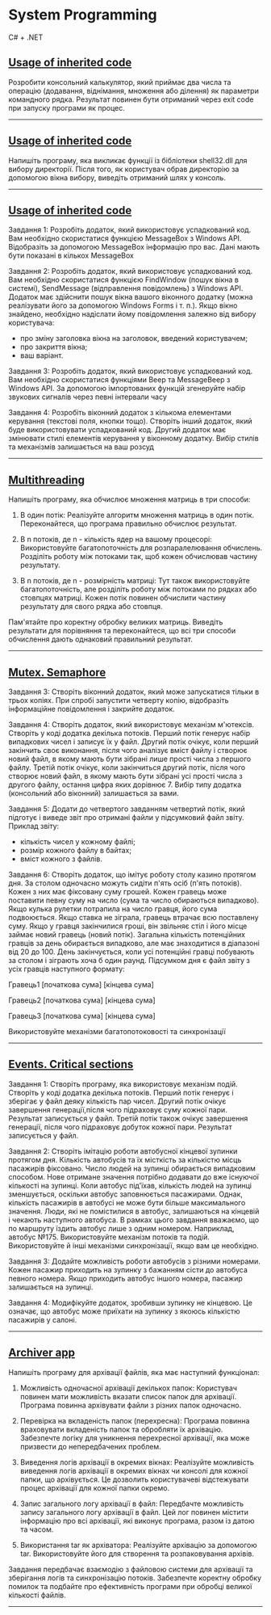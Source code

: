 # System Programming

C# + .NET

## [Usage of inherited code](/HW01/)

Розробити консольний калькулятор, який приймає два числа та операцію (додавання, віднімання, множення або ділення) як параметри командного рядка. 
Результат повинен бути отриманий через exit code при запуску програми як процес.

-----

## [Usage of inherited code](/HW02/)

Напишіть програму, яка викликає функції із бібліотеки shell32.dll для вибору директорії. Після того, як користувач обрав директорію за допомогою вікна вибору, виведіть отриманий шлях у консоль.

-----

## [Usage of inherited code](/HW03/)

Завдання 1:
Розробіть додаток, який використовує успадкований код. Вам необхідно скористатися функцією MessageBox з Windows API. Відобразіть за допомогою MessageBox інформацію про вас. Дані мають бути показані в кількох MessageBox

Завдання 2: 
Розробіть додаток, який використовує успадкований код. Вам необхідно скористатися функцією FindWindow (пошук вікна в системі), SendMessage (відправлення повідомлень) з Windows 
API. Додаток має здійснити пошук вікна вашого віконного додатку (можна реалізувати його за допомогою Windows Forms і т. п.). Якщо вікно знайдено, необхідно надіслати йому повідомлення залежно від вибору користувача:
* про зміну заголовка вікна на заголовок, введений користувачем;
* про закриття вікна;
* ваш варіант.

Завдання 3: 
Розробіть додаток, який використовує успадкований код. Вам необхідно скористатися функціями Beep та MessageBeep з Windows API. За допомогою імпортованих функцій згенеруйте набір звукових сигналів через певні інтервали часу

Завдання 4:
Розробіть віконний додаток з кількома елементами керування (текстові поля, кнопки тощо). Створіть інший додаток, який буде використовувати успадкований код. Другий додаток має 
змінювати стилі елементів керування у віконному додатку. Вибір стилів та механізмів залишається на ваш розсуд

-----

## [Multithreading](/HW04/)

Напишіть програму, яка обчислює множення матриць в три способи:

1. В один потік:
Реалізуйте алгоритм множення матриць в один потік. Переконайтеся, що програма правильно обчислює результат.

2. В n потоків, де n - кількість ядер на вашому процесорі:
Використовуйте багатопоточність для розпаралелювання обчислень. Розділіть роботу між потоками так, щоб кожен обчислював частину результату.

3. В n потоків, де n - розмірність матриці:
Тут також використовуйте багатопоточність, але розділіть роботу між потоками по рядках або стовпцях матриці. Кожен потік повинен обчислити частину результату для свого рядка або стовпця.

Пам'ятайте про коректну обробку великих матриць. Виведіть результати для порівняння та переконайтеся, що всі три способи обчислення дають однаковий правильний результат.

-----

## [Mutex. Semaphore](/HW05/)

Завдання 3: 
Створіть віконний додаток, який може запускатися тільки в трьох копіях. При спробі запустити четверту копію, відобразіть інформаційне повідомлення і закрийте додаток.

Завдання 4: 
Створіть додаток, який використовує механізм м'ютексів. Створіть у коді додатка декілька потоків. Перший потік генерує набір випадкових чисел і записує їх у файл. Другий потік очікує, коли перший закінчить своє виконання, після чого аналізує вміст файлу і створює новий файл, в якому мають бути зібрані лише прості числа з першого файлу. Третій потік очікує, коли 
закінчиться другий потік, після чого створює новий файл, в якому мають бути зібрані усі прості числа з другого файлу, остання цифра яких дорівнює 7. Вибір типу додатка (консольний або віконний) залишається за вами.

Завдання 5:
Додати до четвертого завданням четвертий потік, який підготує і виведе звіт про отримані файли у підсумковий файл звіту.
Приклад звіту:
- кількість чисел у кожному файлі;
- розмір кожного файлу в байтах;
- вміст кожного з файлів.

Завдання 6: 
Створіть додаток, що імітує роботу столу казино протягом дня. За столом одночасно можуть сидіти п'ять осіб (п'ять потоків). Кожен з них має фіксовану суму грошей. Кожен гравець може поставити певну суму на число (сума та число обираються випадково). Якщо кулька рулетки потрапила на число гравця, його сума подвоюється. Якщо ставка не зіграла, гравець втрачає всю 
поставлену суму. Якщо у гравця закінчилися гроші, він звільняє стіл і його місце займає новий гравець (новий потік). Загальна кількість потенційних гравців за день обирається випадково, але має знаходитися в діапазоні від 20 до 100. День закінчується, коли усі потенційні гравці побувають за столом і зіграють хоча б один раунд. Підсумком дня є файл звіту з усіх гравців наступного формату:

Гравець1 [початкова сума] [кінцева сума]

Гравець2 [початкова сума] [кінцева сума]

Гравець3 [початкова сума] [кінцева сума]

Використовуйте механізми багатопотоковості та синхронізації

-----

## [Events. Critical sections](/HW06/)

Завдання 1:
Створіть програму, яка використовує механізм подій. Створіть у коді додатка декілька потоків. Перший потік генерує і зберігає у файл деяку кількість пар чисел. Другий потік очікує завершення генерації,після чого підраховує суму кожної пари. Результат записується у файл. Третій потік також очікує завершення генерації, після чого підраховує добуток кожної пари. Результат записується у файл.

Завдання 2: 
Створіть імітацію роботи автобусної кінцевої зупинки протягом дня. Кількість автобусів та їх місткість за кількістю місць пасажирів фіксовано. Число людей на зупинці обирається  випадковим способом. Нове отримане значення потрібно додавати до вже існуючої кількості на зупинці. Коли автобус під'їхав, кількість людей на зупинці зменшується, оскільки автобус заповнюється пасажирами. Однак, кількість пасажирів в автобусі не може бути більше максимального значення. Люди, які не помістилися в автобус, залишаються на кінцевій і чекають 
наступного автобуса. В рамках цього завдання вважаємо, що по маршруту їздить автобус лише з одним номером. Наприклад, автобус №175. Використовуйте механізм потоків та подій. 
Використовуйте й інші механізми синхронізації, якщо вам це необхідно.

Завдання 3: 
Додайте можливість роботи автобусів з різними номерами. 
Кожен пасажир приходить на зупинку з бажанням сісти до автобуса певного номера. Якщо приходить автобус іншого номера, пасажир залишається на зупинці.

Завдання 4: 
Модифікуйте додаток, зробивши зупинку не кінцевою. Це означає, що автобус може приїхати на зупинку з якоюсь кількістю пасажирів у салоні.

-----

## [Archiver app](/HW07/)

Напишіть програму для архівації файлів, яка має наступний функціонал:

1. Можливість одночасної архівації декількох папок:
Користувач повинен мати можливість вказати список папок для архівації. Програма повинна архівувати файли з різних папок одночасно.

2. Перевірка на вкладеність папок (перехресна):
Програма повинна враховувати вкладеність папок та обробляти їх архівацію. Забезпечте логіку для уникнення перехресної архівації, яка може призвести до непередбачених проблем.

3. Виведення логів архівації в окремих вікнах:
Реалізуйте можливість виведення логів архівації в окремих вікнах чи консолі для кожної папки, що архівується. Це дозволить користувачеві відстежувати процес архівації для кожної папки окремо.

4. Запис загального логу архівації в файл:
Передбачте можливість запису загального логу архівації в файл. Цей лог повинен містити інформацію про всі архівації, які виконує програма, разом із датою та часом.

5. Використання tar як архіватора:
Реалізуйте архівацію за допомогою tar. Використовуйте його для створення та розпаковування архівів.

Завдання передбачає взаємодію з файловою системи для архівації та зберігання логів та синхронізацію потоків. Забезпечте коректну обробку помилок та подбайте про ефективність програми при обробці великої кількості файлів.

-----